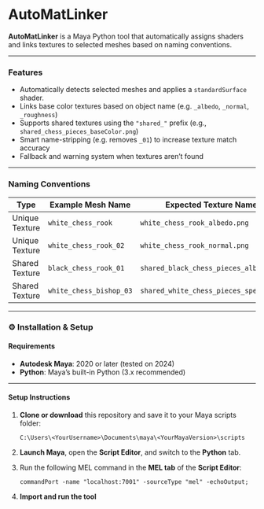 # AutoMatLinker 

**AutoMatLinker** is a Maya Python tool that automatically assigns shaders and links textures to selected meshes based on naming conventions.  

---

### Features

- Automatically detects selected meshes and applies a `standardSurface` shader.
- Links base color textures based on object name (e.g. `_albedo`, `_normal`, `_roughness`)
- Supports shared textures using the `"shared_"` prefix (e.g., `shared_chess_pieces_baseColor.png`)
- Smart name-stripping (e.g. removes `_01`) to increase texture match accuracy
- Fallback and warning system when textures aren’t found

---

### Naming Conventions

| **Type**         | **Example Mesh Name**       | **Expected Texture Name(s)**                        |
|------------------|------------------------------|-----------------------------------------------------|
| Unique Texture   | `white_chess_rook`           | `white_chess_rook_albedo.png`                   |
| Unique Texture   | `white_chess_rook_02`        | `white_chess_rook_normal.png`                      |
| Shared Texture   | `black_chess_rook_01`        | `shared_black_chess_pieces_albedo.png`          |
| Shared Texture   | `white_chess_bishop_03`      | `shared_white_chess_pieces_specular.png`           |

---

### ⚙️ Installation & Setup

#### Requirements

- **Autodesk Maya**: 2020 or later (tested on 2024)
- **Python**: Maya’s built-in Python (3.x recommended)

---

#### Setup Instructions

1. **Clone or download** this repository and save it to your Maya scripts folder:

    ```
    C:\Users\<YourUsername>\Documents\maya\<YourMayaVersion>\scripts
    ```

2. **Launch Maya**, open the **Script Editor**, and switch to the **Python** tab.

3. Run the following MEL command in the **MEL tab** of the **Script Editor**:

    ```
    commandPort -name "localhost:7001" -sourceType "mel" -echoOutput;
    ```

4. **Import and run the tool** 
